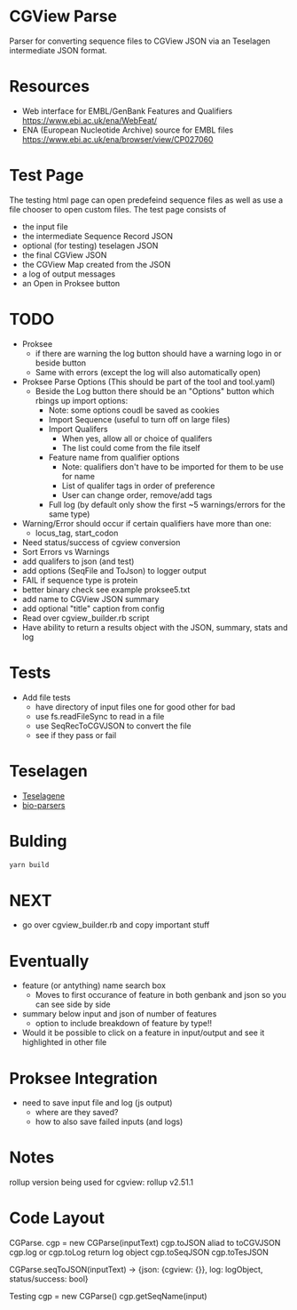 # CGView Parse
Parser for converting sequence files to CGView JSON via an Teselagen intermediate JSON format.

# Resources
- Web interface for EMBL/GenBank Features and Qualifiers
  https://www.ebi.ac.uk/ena/WebFeat/
- ENA (European Nucleotide Archive) source for EMBL files
  https://www.ebi.ac.uk/ena/browser/view/CP027060

# Test Page
The testing html page can open predefeind sequence files as well as use a file chooser to open custom files. The test page consists of
- the input file
- the intermediate Sequence Record JSON
- optional (for testing) teselagen JSON
- the final CGView JSON
- the CGView Map created from the JSON
- a log of output messages
- an Open in Proksee button

# TODO
- Proksee
  - if there are warning the log button should have a warning logo in or beside button
  - Same with errors (except the log will also automatically open)
- Proksee Parse Options (This should be part of the tool and tool.yaml)
  - Beside the Log button there should be an "Options" button which rbings up import options:
    - Note: some options coudl be saved as cookies
    - Import Sequence (useful to turn off on large files)
    - Import Qualifers
      - When yes, allow all or choice of qualifers
      - The list could come from the file itself
    - Feature name from qualifier options
      - Note: qualifiers don't have to be imported for them to be use for name
      - List of qualifer tags in order of preference
      - User can change order, remove/add tags
    - Full log (by default only show the first ~5 warnings/errors for the same type)
- Warning/Error should occur if certain qualifiers have more than one:
  - locus_tag, start_codon
- Need status/success of cgview conversion
- Sort Errors vs Warnings
- add qualifers to json (and test)
- add options (SeqFile and ToJson) to logger output 
- FAIL if sequence type is protein
- better binary check see example proksee5.txt
- add name to CGView JSON summary
- add optional "title" caption from config
- Read over cgview_builder.rb script
- Have ability to return a results object with the JSON, summary, stats and log

# Tests
- Add file tests
  - have directory of input files one for good other for bad
  - use fs.readFileSync to read in a file
  - use SeqRecToCGVJSON to convert the file
  - see if they pass or fail


# Teselagen
- [Teselagene](https://github.com/TeselaGen/tg-oss/tree/master)
- [bio-parsers](https://github.com/TeselaGen/tg-oss/tree/master/packages/bio-parsers)


# Bulding
```bash
yarn build
```


# NEXT
- go over cgview_builder.rb and copy important stuff

# Eventually
- feature (or antything) name search box
  - Moves to first occurance of feature in both genbank and json so you can see side by side
- summary below input and json of number of features
  - option to include breakdown of feature by type!!
- Would it be possible to click on a feature in input/output and see it highlighted in other file

# Proksee Integration
- need to save input file and log (js output)
  - where are they saved?
  - how to also save failed inputs (and logs)

# Notes
rollup version being used for cgview: rollup v2.51.1

# Code Layout 

CGParse.
cgp = new CGParse(inputText)
cgp.toJSON aliad to toCGVJSON
cgp.log or cgp.toLog return log object
cgp.toSeqJSON
cgp.toTesJSON

CGParse.seqToJSON(inputText)
-> {json: {cgview: {}}, log: logObject, status/success: bool}

Testing
cgp = new CGParse()
cgp.getSeqName(input)
